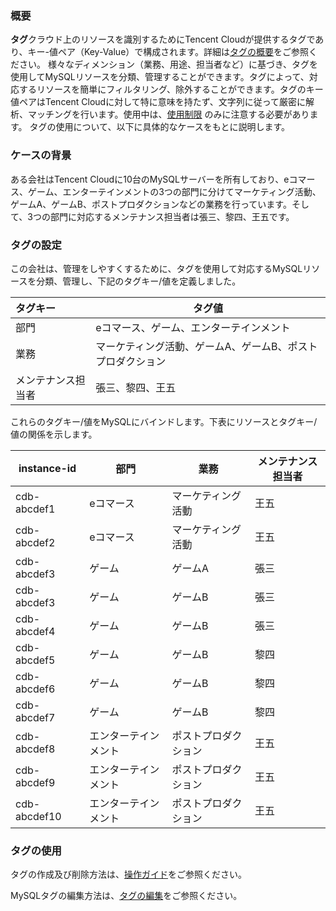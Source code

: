 ### 概要

**タグ**クラウド上のリソースを識別するためにTencent Cloudが提供するタグであり、キー-値ペア（Key-Value）で構成されます。詳細は[タグの概要](http://intl.cloud.tencent.com/document/product/651/13334)をご参照ください。
様々なディメンション（業務、用途、担当者など）に基づき、タグを使用してMySQLリソースを分類、管理することができます。タグによって、対応するリソースを簡単にフィルタリング、除外することができます。タグのキー値ペアはTencent Cloudに対して特に意味を持たず、文字列に従って厳密に解析、マッチングを行います。使用中は、[使用制限](http://intl.cloud.tencent.com/document/product/651/13354) のみに注意する必要があります。
タグの使用について、以下に具体的なケースをもとに説明します。

### ケースの背景
ある会社はTencent Cloudに10台のMySQLサーバーを所有しており、eコマース、ゲーム、エンターテインメントの3つの部門に分けてマーケティング活動、ゲームA、ゲームB、ポストプロダクションなどの業務を行っています。そして、3つの部門に対応するメンテナンス担当者は張三、黎四、王五です。

### タグの設定
この会社は、管理をしやすくするために、タグを使用して対応するMySQLリソースを分類、管理し、下記のタグキー/値を定義しました。

| タグキー     | タグ値                             |
| :---------- | ---------------------------------- |
| 部門       | eコマース、ゲーム、エンターテインメント                   |
| 業務       | マーケティング活動、ゲームA、ゲームB、ポストプロダクション |
| メンテナンス担当者 | 張三、黎四、王五                   |

これらのタグキー/値をMySQLにバインドします。下表にリソースとタグキー/値の関係を示します。

|instance-id	|部門	|業務	|メンテナンス担当者|
|----------------|-------|----|--------------|
|cdb-abcdef1	|eコマース	|マーケティング活動	|王五|
|cdb-abcdef2	|eコマース	|マーケティング活動|	王五|
|cdb-abcdef3	|ゲーム|	ゲームA	|張三|
|cdb-abcdef3	|ゲーム|	ゲームB	|張三|
|cdb-abcdef4|	ゲーム	|ゲームB	|張三|
|cdb-abcdef5|	ゲーム	|ゲームB	|黎四|
|cdb-abcdef6	|ゲーム	|ゲームB|	黎四|
|cdb-abcdef7	|ゲーム	|ゲームB	|黎四|
|cdb-abcdef8	|エンターテインメント	|ポストプロダクション|	王五|
|cdb-abcdef9	|エンターテインメント	|ポストプロダクション	|王五|
|cdb-abcdef10|	エンターテインメント	|ポストプロダクション|	王五|

### タグの使用
タグの作成及び削除方法は、[操作ガイド](https://intl.cloud.tencent.com/document/product/651/41684)をご参照ください。

MySQLタグの編集方法は、[タグの編集](https://intl.cloud.tencent.com/document/product/236/31918)をご参照ください。

